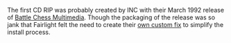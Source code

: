 The first CD RIP was probably created by INC with their March 1992 release of [Battle Chess Multimedia](/f/aa209be). Though the packaging of the release was so jank that Fairlight felt the need to create their [own custom fix](/f/a91e0ae) to simplify the install process.